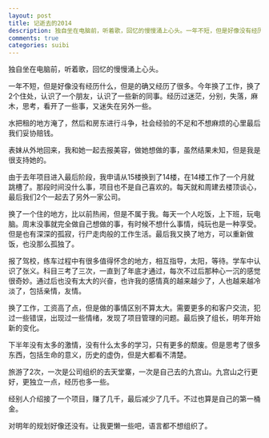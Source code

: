 ```yaml
---
layout: post
title: 记逝去的2014
description: 独自坐在电脑前，听着歌，回忆的慢慢涌上心头。一年不短，但是好像没有经历什么，但是的确又经历了很多。今年换了工作，换了2个住处
comments: true
categories: suibi
---
```


独自坐在电脑前，听着歌，回忆的慢慢涌上心头。

一年不短，但是好像没有经历什么，但是的确又经历了很多。今年换了工作，换了2个住处，认识了一个朋友，认识了一些新的同事。经历过迷茫，分别，失落，麻木，思考，看开了一些事，又迷失在另外一些。

水把租的地方淹了，然后和房东进行斗争，社会经验的不足和不想麻烦的心里最后我们妥协赔钱。

表妹从外地回来，我和她一起去报美容，做她想做的事，虽然结果未知，但是我是很支持她的。

由于去年项目进入最后阶段，我申请从15楼换到了14楼，在14楼工作了一个月就跳槽了。那段时间没什么事，项目也不是自己喜欢的。每天就和周建去楼顶谈心，最后我们2个一起去了另外一家公司。

换了一个住的地方，比以前热闹，但是不属于我。每天一个人吃饭，上下班，玩电脑。周末没事就完全做自己想做的事，有时候不想什么事情，纯玩也是一种享受。但是也有深深的孤寂，行尸走肉般的工作生活。最后我又换了地方，可以重新做饭，也没那么孤独了。

报了驾校，练车过程中有很多值得怀念的地方，相互指导，太阳，等待。学车中认识了张义。科目三考了三次，一直到了年底才通过，每次不过后那种心一沉的感觉很奇妙。通过后也没有太大的兴奋，也许我的感情真的越来越少了，人也越来越冷淡了，包括亲情，友情。

换了工作，工资高了点，但是做的事情区别不算太大。需要更多的和客户交流，犯过一些错误，出现过一些情绪，发现了项目管理的问题。最后换了组长，明年开始新的变化。

下半年没有太多的激情，没有什么太多的学习，只有更多的颓废。但是思考了很多东西，包括生命的意义，历史的虚伪，但是大都看不清楚。

旅游了2次，一次是公司组织的去天堂寨，一次是自己去的九宫山。九宫山之行更好，更独立一点，经历也多一些。

经别人介绍接了一个项目，赚了几千，最后减少了几千。不过也算是自己的第一桶金。

对明年的规划好像还没有。让我更懒一些吧，语言都不想组织了。